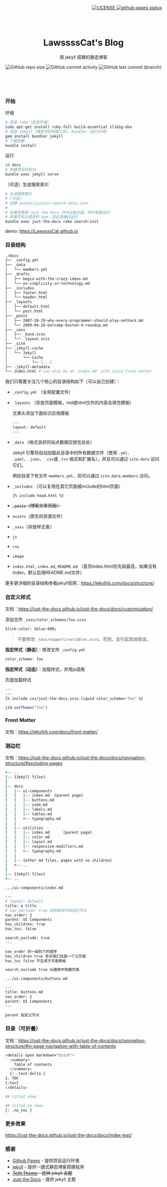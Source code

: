 <p align="right">
<!--
[![Gem Version](https://img.shields.io/gem/v/jekyll-text-theme.svg)](https://github.com/LawssssCat/lawsssscat.github.io/releases)
-->
<!--[![license](https://img.shields.io/github/license/LawssssCat/lawsssscat.github.io.svg)](https://github.com/LawssssCat/lawsssscat.github.io/master/LICENSE)-->
<!--
[![Travis](https://img.shields.io/travis/kitian616/jekyll-TeXt-theme.svg)](https://github.com/LawssssCat/LawssssCat.github.io/actions)
-->
    <a href="https://github.com/LawssssCat/LawssssCat.github.io/master/LICENSE">
        <img src="https://img.shields.io/github/license/LawssssCat/lawsssscat.github.io.svg" alt="LICENSE">
    </a>
    <a href="https://LawssssCat.github.io">
        <img src="https://img.shields.io/github/deployments/LawssssCat/LawssssCat.github.io/github-pages.svg?label=pages%20status&logo=github" alt="github pages status">
    </a>
</p>
<br><br>
<p align="center">
    <h1 align="center">LawssssCat's Blog</h1>
    <p align="center">用 jekyll 搭建的静态博客</p>
    <p align="center">
    <img src="https://img.shields.io/github/repo-size/LawssssCat/LawssssCat.github.io" alt="GitHub repo size">
    <img src="https://img.shields.io/github/commit-activity/m/LawssssCat/LawssssCat.github.io" alt="GitHub commit activity">
    <img src="https://img.shields.io/github/last-commit/LawssssCat/LawssssCat.github.io" alt="GitHub last commit (branch)">
    </p>
    <!--
    <p align="center"><strong><a href="https://just-the-docs.github.io/just-the-docs/">See it in action!</a></strong></p>
    -->
    <br><br><br>
</p>

### 开始

环境

```bash
# 安装 ruby（语言环境）
sudo apt-get install ruby-full build-essential zlib1g-dev
# 安装 jekyll（博客项目构建工具）、bundler（运行环境）
gem install bundler jekyll
# 下载依赖
bundle install
```

运行

```bash
cd docs
# 构建项目并启动
bundle exec jekyll serve
```

（可选）生成搜索索引 

```bash
# 生成搜索索引 
# (可选)
# 创建 assets/js/zzzz-search-data.json
# 
# 如果您使用 Just the Docs 作为远程主题，则不需要运行
# 如果您将主题用作 gem，则必须通过运行
bundle exec just-the-docs rake search:init
```

demo: <https://LawssssCat.github.io>



### 目录结构

```bash
./docs
├── _config.yml
├── _data
│   └── members.yml
├── _drafts
│   ├── begin-with-the-crazy-ideas.md
│   └── on-simplicity-in-technology.md
├── _includes
│   ├── footer.html
│   └── header.html
├── _layouts
│   ├── default.html
│   └── post.html
├── _posts
│   ├── 2007-10-29-why-every-programmer-should-play-nethack.md
│   └── 2009-04-26-barcamp-boston-4-roundup.md
├── _sass
│   ├── _base.scss
│   └── _layout.scss
├── _site
├── .jekyll-cache
│   └── Jekyll
│       └── Cache
│           └── [...]
├── .jekyll-metadata
└── index.html # can also be an 'index.md' with valid front matter
```

我们只需要关注几个核心的目录结构如下（可以自己创建）：

+ `_config.yml` （全局配置文件）
+ `_layouts` （存放页面模板，md或html文件的内容会填充模板）

    文章头添加下面标识应用模板

    ```bash
    ---
    layout: default
    ---
    ```

+ `_data` （格式良好的站点数据应放在此处）

    Jekyll 引擎将自动加载此目录中的所有数据文件（使用 `.yml`、 `.yaml`、`.json`、 `.csv`或 `.tsv` 格式和扩展名），并且可以通过 `site.data` 访问它们。
    
    例如目录下有文件 `members.yml`，则可以通过 `site.data.members` 访问。

+ `_includes` （可以复用在其它页面被include的html页面）

    `{% include head.html %}`

+ ~~`_posts`（博客文章页面）~~
+ `assets`（原生的资源文件）
+ `_sass`（存放样式表）
+ `js`
+ `css`
+ `image`
+ `index.html`, `index.md`, `README.md` （首页index.html优先级最高，如果没有index，默认启用README.md文件）

更多更详细的目录结构参看jekyll官网：<https://jekyllrb.com/docs/structure/>

### 自定义样式

文档：<https://just-the-docs.github.io/just-the-docs/docs/customization/>


添加文件 `_sass/color_schemes/foo.scss`

```bash
$link-color: $blue-000;
```
> 不要修改 `_sass/support/variables.scss`。否则，会引起其他错误。

**指定样式（静态）**：修改文件 `_config.yml`

```bash
color_scheme: foo
```

**指定样式（动态）**：加载样式，并用js调用

页面加载样式

```bash
---
---
{% include css/just-the-docs.scss.liquid color_scheme="foo" %}
```

```js
jtd.setTheme("foo")
```

### Front Matter

文档：<https://jekyllrb.com/docs/front-matter/>

### 测边栏

文档：<https://just-the-docs.github.io/just-the-docs/docs/navigation-structure/#excluding-pages>

```bash
+-- ..
|-- (Jekyll files)
|
|-- docs
|   |-- ui-components
|   |   |-- index.md  (parent page)
|   |   |-- buttons.md
|   |   |-- code.md
|   |   |-- labels.md
|   |   |-- tables.md
|   |   +-- typography.md
|   |
|   |-- utilities
|   |   |-- index.md      (parent page)
|   |   |-- color.md
|   |   |-- layout.md
|   |   |-- responsive-modifiers.md
|   |   +-- typography.md
|   |
|   |-- (other md files, pages with no children)
|   +-- ..
|
|-- (Jekyll files)
+-- ..
```

`.../ui-components/index.md`
```bash
---
# layout: default
title: a title
# nav_exclude: true 排除被视为侧边栏节点
nav_order: 2
parent: UI Components
has_children: true
has_toc: false

search_exclude: true
---

nav_order 同一级别下的顺序
has_children true 告诉我们这是一个父页面
has_toc false 不生成子页面表格

search_exclude true 从搜索中隐藏页面
```

`.../ui-components/buttons.md`
```bash
---
title: buttons.md
nav_order: 2
parent: UI Components
---

parent 指定父节点
```

### 目录（可折叠）

文档：<https://just-the-docs.github.io/just-the-docs/docs/navigation-structure/#in-page-navigation-with-table-of-contents>

```bash
<details open markdown="block">
  <summary>
    Table of contents
  </summary>
  {: .text-delta }
1. TOC
{:toc}
</details>

## title1 show

## title2 no show 
{: .no_toc }
```

### 更多效果

<https://just-the-docs.github.io/just-the-docs/docs/index-test/>

### 感谢

+ [Github Pages](https://docs.github.com/categories/github-pages-basics/) - 提供项目运行环境
+ [jekyll](https://jekyllrb.com/) - 提供一键式静态博客搭建程序
+ ~~[TeXt Theme](https://github.com/kitian616/jekyll-TeXt-theme) - 提供 jekyll 主题~~
+ [Just the Docs](https://github.com/just-the-docs/just-the-docs) - 提供 jekyll 主题
